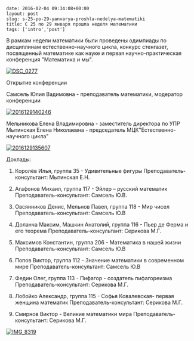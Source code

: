 ```
date: 2016-02-04 09:34:08+00:00
layout: post
slug: s-25-po-29-yanvarya-proshla-nedelya-matematiki
title: С 25 по 29 января прошла неделя математики
tags: ['intro','post']
```

В рамкам недели математики были проведены одимпиады по дисциплинам естественно-научного цикла, конкурс стенгазет, посвященный математике как науке и первая научно-практическая конференция "Математика и мы".

[![DSC_0277](http://www.cm-spb.ru/cms/wp-content/uploads/2016/02/DSC_0277-1024x576.jpg)](http://www.cm-spb.ru/cms/wp-content/uploads/2016/02/DSC_0277.jpg)

Открытие конференции


Самсель Юлия Вадимовна - преподаватель математики, модератор конференции


[![2016129140246](http://www.cm-spb.ru/cms/wp-content/uploads/2016/02/2016129140246-576x1024.jpg)](http://www.cm-spb.ru/cms/wp-content/uploads/2016/02/2016129140246.jpg)


Мельникова Елена Владимировна - заместитель директора по УПР
Мытинская Елена Николаевна - председатель МЦК"Естественно-научного цикла"


[![2016129135607](http://www.cm-spb.ru/cms/wp-content/uploads/2016/02/2016129135607-576x1024.jpg)](http://www.cm-spb.ru/cms/wp-content/uploads/2016/02/2016129135607.jpg)

Доклады:

1. Королёв Илья, группа 35 - Удивительные фигуры
Преподаватель-консультант: Мытинская Е.Н.

2. Агафонов Михаил, группа 117 - Эйлер – русский математик
Преподаватель-консультант: Самсель Ю.В.

3. Овсянников Денис, Мельнов Павел, группа 118 - Мир чисел
Преподаватель-консультант: Самсель Ю.В

4. Доланча Максим, Машкин Анатолий, группа 116 - Пьер де Ферма и его теорема
Преподаватель-консультант: Серикова М.Г.

5. Максимов Константин, группа 206 - Математика в нашей жизни
Преподаватель-консультант: Самсель Ю.В

6. Попов Виктор, группа 112 - Значение математики в современном мире
Преподаватель-консультант: Самсель Ю.В

7. Федин Олег, группа 113 - Пифагор - создатель пифагореизма
Преподаватель-консультант: Серикова М.Г.

8. Лобойко Александр, группа 115 - Софья Ковалевская- первая женщина математик
Преподаватель-консультант: Серикова М.Г.

9. Смирнов Виктор - Великие математики мира
Преподаватель-консультант: Серикова М.Г.

[![IMG_8319](http://www.cm-spb.ru/cms/wp-content/uploads/2016/02/IMG_8319.jpg)](http://www.cm-spb.ru/cms/wp-content/uploads/2016/02/IMG_8319.jpg)

